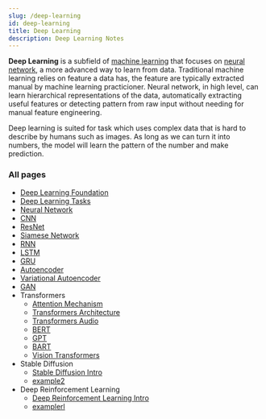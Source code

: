 ```yaml
---
slug: /deep-learning
id: deep-learning
title: Deep Learning
description: Deep Learning Notes
---
```


**Deep Learning** is a subfield of [machine learning](/machine-learning) that focuses on [neural network](deep-learning/neural-network), a more advanced way to learn from data. Traditional machine learning relies on feature a data has, the feature are typically extracted manual by machine learning practicioner. Neural network, in high level, can learn hierarchical representations of the data, automatically extracting useful features or detecting pattern from raw input without needing for manual feature engineering.

Deep learning is suited for task which uses complex data that is hard to describe by humans such as images. As long as we can turn it into numbers, the model will learn the pattern of the number and make prediction.

### All pages

- [Deep Learning Foundation](deep-learning/deep-learning-foundation)
- [Deep Learning Tasks](deep-learning/deep-learning-tasks)
- [Neural Network](deep-learning/neural-network)
- [CNN](deep-learning/cnn)
- [ResNet](deep-learning/resnet)
- [Siamese Network](deep-learning/siamese-network)
- [RNN](deep-learning/rnn)
- [LSTM](deep-learning/lstm)
- [GRU](deep-learning/gru)
- [Autoencoder](deep-learning/autoencoder)
- [Variational Autoencoder](deep-learning/variational-autoencoder)
- [GAN](deep-learning/gan)
- Transformers
  - [Attention Mechanism](deep-learning/transformers/attention-mechanism)
  - [Transformers Architecture](deep-learning/transformers/transformers-architecture)
  - [Transformers Audio](deep-learning/transformers/transformers-audio)
  - [BERT](deep-learning/transformers/bert)
  - [GPT](deep-learning/transformers/gpt)
  - [BART](deep-learning/transformers/bart)
  - [Vision Transformers](deep-learning/transformers/vision-transformers)
- Stable Diffusion
  - [Stable Diffusion Intro](deep-learning/stable-diffusion/stable-diffusion-intro)
  - [example2](deep-learning/stable-diffusion/example2)
- Deep Reinforcement Learning
  - [Deep Reinforcement Learning Intro](deep-learning/deep-reinforcement-learning/deep-reinforcement-learning-intro)
  - [examplerl](deep-learning/deep-reinforcement-learning/examplerl)

